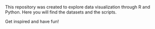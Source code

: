 This repository was created to explore data visualization through R and Python.
Here you will find the datasets and the scripts.

Get inspired and have fun!

